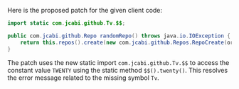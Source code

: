 Here is the proposed patch for the given client code:
```java
import static com.jcabi.github.Tv.$$;

public com.jcabi.github.Repo randomRepo() throws java.io.IOException {
    return this.repos().create(new com.jcabi.github.Repos.RepoCreate(org.apache.commons.lang3.RandomStringUtils.randomAlphanumeric($$().twenty()), true));
}
```
The patch uses the new static import `com.jcabi.github.Tv.$$` to access the constant value `TWENTY` using the static method `$$().twenty()`. This resolves the error message related to the missing symbol `Tv`.